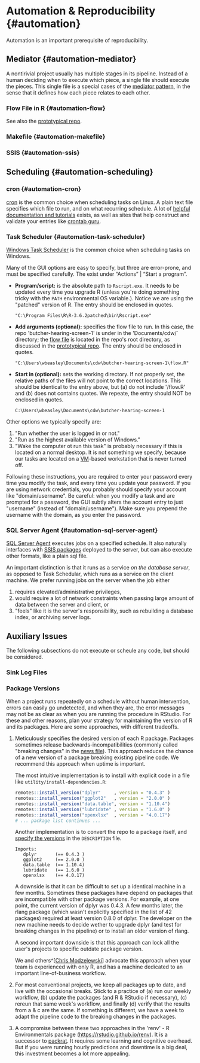 Automation & Reproducibility {#automation}
====================================

Automation is an important prerequisite of reproducibility.

Mediator {#automation-mediator}
------------------------------------

A nontirivial project usually has multiple stages in its pipeline.  Instead of a human deciding when to execute which piece, a single file should execute the pieces.  This single file is a special cases of the [mediator pattern](https://en.wikipedia.org/wiki/Mediator_pattern), in the sense that it defines how each piece relates to each other.

### Flow File in R {#automation-flow}

See also the [prototypical repo](#repo-flow).

### Makefile {#automation-makefile}

### SSIS {#automation-ssis}

Scheduling {#automation-scheduling}
------------------------------------

### cron  {#automation-cron}

[cron](https://en.wikipedia.org/wiki/Cron) is the common choice when scheduling tasks on Linux.  A plain text file specifies which file to run, and on what recurring schedule.  A lot of [helpful documentation and tutorials](https://www.computerhope.com/unix/ucrontab.htm) exists, as well as sites that help construct and validate your entries like [crontab guru](https://crontab.guru/).

### Task Scheduler {#automation-task-scheduler}

[Windows Task Scheduler](https://en.wikipedia.org/wiki/Windows_Task_Scheduler) is the common choice when scheduling tasks on Windows.

Many of the GUI options are easy to specify, but three are error-prone, and must be specified carefully.  The exist under “Actions” | “Start a program”.

* **Program/script:** is the absolute path to `Rscript.exe`.  It needs to be updated every time you upgrade R (unless you're doing something tricky with the `PATH` environmental OS variable.).  Notice we are using the "patched" version of R.  The entry should be enclosed in quotes.

    ```
    "C:\Program Files\R\R-3.6.2patched\bin\Rscript.exe"
    ```

* **Add arguments (optional):** specifies the flow file to run.  In this case, the repo 'butcher-hearing-screen-1' is under in the 'Documents/cdw/` directory; the [flow file](#automation-flow) is located in the repo's root directory, as discussed in the [prototypical repo](#repo-flow).  The entry should be enclosed in quotes.

    ```
    "C:\Users\wbeasley\Documents\cdw\butcher-hearing-screen-1\flow.R"
    ```
    
* **Start in (optional):** sets the working directory.  If not properly set, the relative paths of the files will not point to the correct locations.  This should be identical to the entry above, but (a) do not include '/flow.R' and (b) does not contains quotes.  We repeate, the entry should NOT be enclosed in quotes.

    ```
    C:\Users\wbeasley\Documents\cdw\butcher-hearing-screen-1
    ```

Other options we typically specify are:

1. "Run whether the user is logged in or not."
1. "Run as the highest available version of Windows."
1. "Wake the computer ot run this task" is probably necessary if this is located on a normal desktop.  It is not something we specify, because our tasks are located on a [VM](https://en.wikipedia.org/wiki/System_virtual_machine)-based workstation that is never turned off.

Following these instructions, you are required to enter your password every time you modify the task, and every time you update your password.  If you are using network credentials, you probably should specify your account like "domain/username".  Be careful: when you modify a task and are prompted for a password, the GUI subtly alters the account entry to just "username" (instead of "domain/username").  Make sure you prepend the username with the domain, as you enter the password.
  
### SQL Server Agent  {#automation-sql-server-agent}

[SQL Server Agent](https://docs.microsoft.com/en-us/sql/ssms/agent/sql-server-agent) executes jobs on a specified schedule.  It also naturally interfaces with [SSIS packages](#automation-ssis) deployed to the server, but can also execute other formats, like a plain sql file.

An important distinction is that it runs as a service *on the database server*, as opposed to Task Schedular, which runs as a service on the client machine.  We prefer running jobs on the server when the job either
1. requires elevated/administrative privileges,
1. would require a lot of network constraints when passing large amount of data between the server and client, or
1. "feels" like it is the server's responsibility, such as rebuilding a database index, or archiving server logs.

Auxiliary Issues
------------------------------------

The following subsections do not execute or scheule any code, but should be considered.

### Sink Log Files


### Package Versions

When a project runs repeatedly on a schedule without human intervention, errors can easily go undetected, and when they are, the error messages may not be as clear as when you are running the procedure in RStudio.  For these and other reasons, plan your strategy for maintaining the version of R and its packages.  Here are some approaches, with different tradeoffs.

1. Meticulously specifies the desired version of each R package.  Packages sometimes release backwards-incompatibilities (commonly called "breaking changes" in the [news file](https://style.tidyverse.org/news.html#breaking-changes)).  This approach reduces the chance of a new version of a package breaking existing pipeline code.  We recommend this approach when uptime is important.

    The most intuitive implementation is to install with explicit code in a file like `utility/install-dependencies.R`:

    ```r
    remotes::install_version("dplyr"     , version = "0.4.3" )
    remotes::install_version("ggplot2"   , version = "2.0.0" )
    remotes::install_version("data.table", version = "1.10.4")
    remotes::install_version("lubridate" , version = "1.6.0" )
    remotes::install_version("openxlsx"  , version = "4.0.17")
    # ... package list continues ...
    ```
    
    Another implementation is to convert the repo to a package itself, and [specify the versions](http://r-pkgs.had.co.nz/description.html#dependencies) in the `DESCRIPTION` file.
    
    ```
    Imports:
       dplyr       (== 0.4.3 )
       ggplot2     (== 2.0.0 )
       data.table  (== 1.10.4)
       lubridate   (== 1.6.0 )
       openxlsx    (== 4.0.17)
    ```

    A downside is that it can be difficult to set up a identical machine in a few months.  Sometimes these packages have depend on packages that are incompatible with other package versions.  For example, at one point, the current version of dplyr was 0.4.3.  A few months later, the rlang package (which wasn't explicitly specified in the list of 42 packages) required at least version 0.8.0 of dplyr.  The developer on the new machine needs to decide wether to upgrade dplyr (and test for breaking changes in the pipeline) or to install an older version of rlang.

    A second important downside is that this approach can lock all the user's projects to specific outdate package version.

    We and others^[[Chris Modzelewski](https://insightindustry.com/)] advocate this approach when your team is experienced with only R, and has a machine dedicated to an important line-of-business workflow.

1. For most conventional projects, we keep all packages up to date, and live with the occasional breaks.  Stick to a practice of (a) run our weekly workflow, (b) update the packages (and R & RStudio if necessary), (c) rereun that same week's workflow, and finally (d) verify that the results from a & c are the same.  If something is different, we have a week to adapt the  pipeline code to the breaking changes in the packages.

1. A compromise between these two approaches in the 'renv' - R Environmentals package (https://rstudio.github.io/renv).  It is a successor to [packrat](https://rstudio.github.io/packrat/).  It requires some learning and cognitive overhead.  But if you were running hourly predictions and downtime is a big deal, this investment becomes a lot more appealing.
